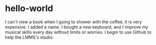 # hello-world

I can't view a book when I going to shower with the coffee, it is very expensive. 
I added a name. 
I bought a new keyboard, and I improve
my musical skills every day without limits or worries. I begin to use Github to help the LMMS's studio.
